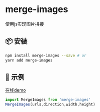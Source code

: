 # merge-images

使用js实现图片拼接

## 📦 安装

```bash
npm install merge-images --save # or
yarn add merge-images 
```

## 🔨 示例

[在线demo](https://liuweiyibai.github.io/merge-images/demo/)

```js
import MergeImages from 'merge-images'
MergeImages(urls,direction,width,height)
```
